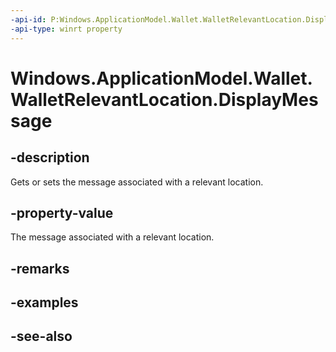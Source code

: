 ```yaml
---
-api-id: P:Windows.ApplicationModel.Wallet.WalletRelevantLocation.DisplayMessage
-api-type: winrt property
---
```


<!-- Property syntax
public string DisplayMessage { get;  set; }
-->

# Windows.ApplicationModel.Wallet.WalletRelevantLocation.DisplayMessage

## -description
Gets or sets the message associated with a relevant location.

## -property-value
The message associated with a relevant location.

## -remarks

## -examples

## -see-also
